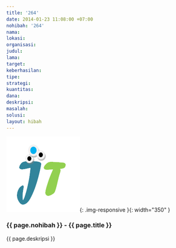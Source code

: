 ```yaml
---
title: '264'
date: 2014-01-23 11:08:00 +07:00
nohibah: '264'
nama:
lokasi:
organisasi:
judul:
lama:
target:
keberhasilan:
tipe:
strategi:
kuantitas:
dana:
deskripsi:
masalah:
solusi:
layout: hibah
---
```


![264](/static/img/hibahcms/264.png){: .img-responsive }{: width="350" }

### {{ page.nohibah }} - {{ page.title }}

{{ page.deskripsi }}
